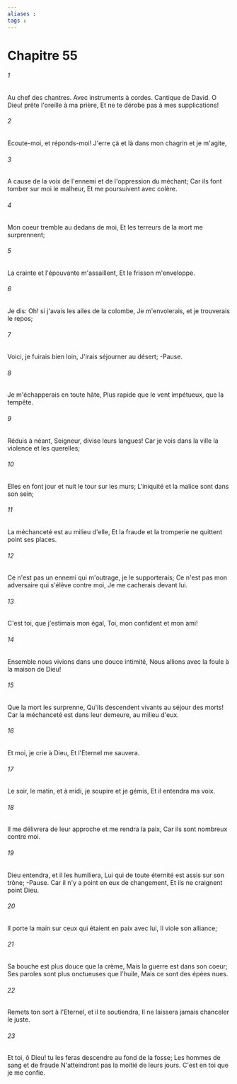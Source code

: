 ```yaml
---
aliases : 
tags : 
---
```


# Chapitre 55

###### 1
Au chef des chantres. Avec instruments à cordes. Cantique de David. O Dieu! prête l'oreille à ma prière, Et ne te dérobe pas à mes supplications!
###### 2
Ecoute-moi, et réponds-moi! J'erre çà et là dans mon chagrin et je m'agite,
###### 3
A cause de la voix de l'ennemi et de l'oppression du méchant; Car ils font tomber sur moi le malheur, Et me poursuivent avec colère.
###### 4
Mon coeur tremble au dedans de moi, Et les terreurs de la mort me surprennent;
###### 5
La crainte et l'épouvante m'assaillent, Et le frisson m'enveloppe.
###### 6
Je dis: Oh! si j'avais les ailes de la colombe, Je m'envolerais, et je trouverais le repos;
###### 7
Voici, je fuirais bien loin, J'irais séjourner au désert; -Pause.
###### 8
Je m'échapperais en toute hâte, Plus rapide que le vent impétueux, que la tempête.
###### 9
Réduis à néant, Seigneur, divise leurs langues! Car je vois dans la ville la violence et les querelles;
###### 10
Elles en font jour et nuit le tour sur les murs; L'iniquité et la malice sont dans son sein;
###### 11
La méchanceté est au milieu d'elle, Et la fraude et la tromperie ne quittent point ses places.
###### 12
Ce n'est pas un ennemi qui m'outrage, je le supporterais; Ce n'est pas mon adversaire qui s'élève contre moi, Je me cacherais devant lui.
###### 13
C'est toi, que j'estimais mon égal, Toi, mon confident et mon ami!
###### 14
Ensemble nous vivions dans une douce intimité, Nous allions avec la foule à la maison de Dieu!
###### 15
Que la mort les surprenne, Qu'ils descendent vivants au séjour des morts! Car la méchanceté est dans leur demeure, au milieu d'eux.
###### 16
Et moi, je crie à Dieu, Et l'Eternel me sauvera.
###### 17
Le soir, le matin, et à midi, je soupire et je gémis, Et il entendra ma voix.
###### 18
Il me délivrera de leur approche et me rendra la paix, Car ils sont nombreux contre moi.
###### 19
Dieu entendra, et il les humiliera, Lui qui de toute éternité est assis sur son trône; -Pause. Car il n'y a point en eux de changement, Et ils ne craignent point Dieu.
###### 20
Il porte la main sur ceux qui étaient en paix avec lui, Il viole son alliance;
###### 21
Sa bouche est plus douce que la crème, Mais la guerre est dans son coeur; Ses paroles sont plus onctueuses que l'huile, Mais ce sont des épées nues.
###### 22
Remets ton sort à l'Eternel, et il te soutiendra, Il ne laissera jamais chanceler le juste.
###### 23
Et toi, ô Dieu! tu les feras descendre au fond de la fosse; Les hommes de sang et de fraude N'atteindront pas la moitié de leurs jours. C'est en toi que je me confie.
